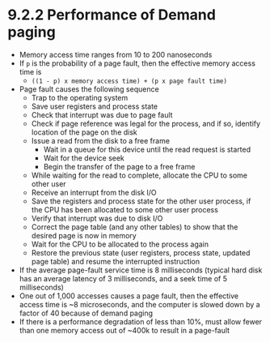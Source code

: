 # 9.2.2 Performance of Demand paging

* Memory access time ranges from 10 to 200 nanoseconds
* If `p` is the probability of a page fault, then the effective memory access time is
  * `((1 - p) x memory access time) + (p x page fault time)`
* Page fault causes the following sequence
  * Trap to the operating system
  * Save user registers and process state
  * Check that interrupt was due to page fault
  * Check if page reference was legal for the process, and if so, identify location of the page on the disk
  * Issue a read from the disk to a free frame
    *  Wait in a queue for this device until the read request is started
    *  Wait for the device seek
    *  Begin the transfer of the page to a free frame
  *  While waiting for the read to complete, allocate the CPU to some other user
  *  Receive an interrupt from the disk I/O
  *  Save the registers and process state for the other user process, if the CPU has been allocated to some other user process
  *  Verify that interrupt was due to disk I/O
  *  Correct the page table (and any other tables) to show that the desired page is now in memory
  *  Wait for the CPU to be allocated to the process again
  *  Restore the previous state (user registers, process state, updated page table) and resume the interrupted instruction
*  If the average page-fault service time is 8 milliseconds (typical hard disk has an average latency of 3 milliseconds, and a seek time of 5 milliseconds)
  *  One out of 1,000 accesses causes a page fault, then the effective access time is ~8 microseconds, and the computer is slowed down by a factor of 40 because of demand paging
  *  If there is a performance degradation of less than 10%, must allow fewer than one memory access out of ~400k to result in a page-fault
